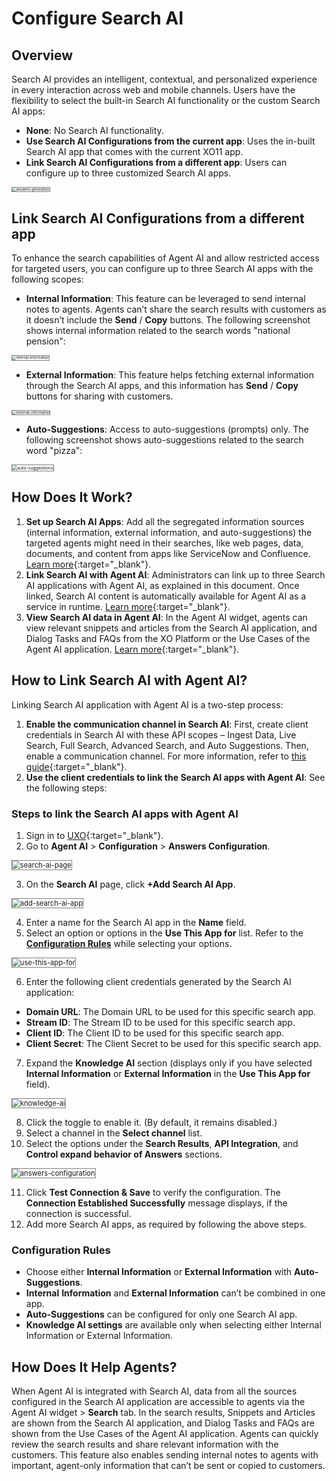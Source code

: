 # Configure Search AI
## Overview

Search AI provides an intelligent, contextual, and personalized experience in every interaction across web and mobile channels. Users have the flexibility to select the built-in Search AI functionality or the custom Search AI apps:

* **None**: No Search AI functionality.
* **Use Search AI Configurations from the current app**: Uses the in-built Search AI app that comes with the current XO11 app.
* **Link Search AI Configurations from a different app**: Users can configure up to three customized Search AI apps.  
<img src="../answers-configuration-images/answers-generation.png" alt="answers-generation" title="answers-generation" style="border: 1px solid gray; zoom:40%;">

## Link Search AI Configurations from a different app

To enhance the search capabilities of Agent AI and allow restricted access for targeted users, you can configure up to three Search AI apps with the following scopes:

* **Internal Information**: This feature can be leveraged to send internal notes to agents. Agents can’t share the search results with customers as it doesn’t include the **Send** / **Copy** buttons. The following screenshot shows internal information related to the search words "national pension":  
<img src="../answers-configuration-images/internal-information-1.png" alt="internal-information" title="internal-information" style="border: 1px solid gray; zoom:40%;">

* **External Information**: This feature helps fetching external information through the Search AI apps, and this information has **Send** / **Copy** buttons for sharing with customers.  
<img src="../answers-configuration-images/external-information-2.png" alt="external-information" title="external-information" style="border: 1px solid gray; zoom:40%;">

* **Auto-Suggestions**: Access to auto-suggestions (prompts) only. The following screenshot shows auto-suggestions related to the search word "pizza":  
<img src="../answers-configuration-images/auto-suggestions-3.png" alt="auto-suggestions" title="auto-suggestions" style="border: 1px solid gray; zoom:50%;">

## How Does It Work?

1. **Set up Search AI Apps**: Add all the segregated information sources (internal information, external information, and auto-suggestions) the targeted agents might need in their searches, like web pages, data, documents, and content from apps like ServiceNow and Confluence. [Learn more](https://docs.kore.ai/searchassist/getting-started/build-and-publish-your-first-searchassist-app/){:target="_blank"}.
2. **Link Search AI with Agent AI**: Administrators can link up to three Search AI applications with Agent AI, as explained in this document. Once linked, Search AI content is automatically available for Agent AI as a service in runtime. [Learn more](https://docs.kore.ai/agentassist/settings/configure-knowledge-retrieval-via-searchassist/#How_to_Link_SearchAssist_with_AgentAssist){:target="_blank"}.
3. **View Search AI data in Agent AI**: In the Agent AI widget, agents can view relevant snippets and articles from the Search AI application, and Dialog Tasks and FAQs from the XO Platform or the Use Cases of the Agent AI application. [Learn more](https://docs.kore.ai/agentassist/settings/configure-knowledge-retrieval-via-searchassist/#How_Does_It_Help_Agents){:target="_blank"}.

## How to Link Search AI with Agent AI?

Linking Search AI application with Agent AI is a two-step process:

1. **Enable the communication channel in Search AI**: First, create client credentials in Search AI with these API scopes – Ingest Data, Live Search, Full Search, Advanced Search, and Auto Suggestions. Then, enable a communication channel. For more information, refer to [this guide](https://docs.kore.ai/searchassist/administration/integrate-searchassist-with-third-party-applications/){:target="_blank"}.
2. **Use the client credentials to link the Search AI apps with Agent AI**: See the following steps:

### Steps to link the Search AI apps with Agent AI

1. Sign in to [UXO](https://platform.kore.ai/){:target="_blank"}.
2. Go to **Agent AI** > **Configuration** > **Answers Configuration**.  
<img src="../answers-configuration-images/search-ai-page-4.png" alt="search-ai-page" title="search-ai-page" style="border: 1px solid gray; zoom:80%;">

3. On the **Search AI** page, click **+Add Search AI App**.  
<img src="../answers-configuration-images/add-search-ai-app-5.png" alt="add-search-ai-app" title="add-search-ai-app" style="border: 1px solid gray; zoom:80%;">

4. Enter a name for the Search AI app in the **Name** field.
5. Select an option or options in the **Use This App for** list. Refer to the **[Configuration Rules](#configuration-rules)** while selecting your options.  
<img src="../answers-configuration-images/use-this-app-for-6.png" alt="use-this-app-for" title="use-this-app-for" style="border: 1px solid gray; zoom:80%;">

6. Enter the following client credentials generated by the Search AI application:
* **Domain URL**: The Domain URL to be used for this specific search app.
* **Stream ID**: The Stream ID to be used for this specific search app.
* **Client ID**: The Client ID to be used for this specific search app.
* **Client Secret**: The Client Secret to be used for this specific search app.
7. Expand the **Knowledge AI** section (displays only if you have selected **Internal Information** or **External Information** in the **Use This App for** field).  
<img src="../answers-configuration-images/knowledge-ai-7.png" alt="knowledge-ai" title="knowledge-ai" style="border: 1px solid gray; zoom:80%;">

8. Click the toggle to enable it. (By default, it remains disabled.)
9. Select a channel in the **Select channel** list.
10. Select the options under the **Search Results**, **API Integration**, and **Control expand behavior of Answers** sections.  
<img src="../answers-configuration-images/knowledge-settings-8.png" alt="answers-configuration" title="answers-configuration" style="border: 1px solid gray; zoom:80%;">

11. Click **Test Connection & Save** to verify the configuration. The **Connection Established Successfully** message displays, if the connection is successful.
12. Add more Search AI apps, as required by following the above steps.

### Configuration Rules

* Choose either **Internal Information** or **External Information** with **Auto-Suggestions**.
* **Internal** **Information** and **External Information** can’t be combined in one app.
* **Auto-Suggestions** can be configured for only one Search AI app.
* **Knowledge AI settings** are available only when selecting either Internal Information or External Information.

## How Does It Help Agents?

When Agent AI is integrated with Search AI, data from all the sources configured in the Search AI application are accessible to agents via the Agent AI widget > **Search** tab. In the search results, Snippets and Articles are shown from the Search AI application, and Dialog Tasks and FAQs are shown from the Use Cases of the Agent AI application. Agents can quickly review the search results and share relevant information with the customers. This feature also enables sending internal notes to agents with important, agent-only information that can’t be sent or copied to customers.

